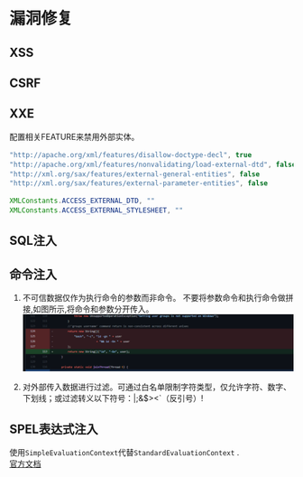 # 漏洞修复
## XSS
## CSRF
## XXE
配置相关FEATURE来禁用外部实体。
```java
"http://apache.org/xml/features/disallow-doctype-decl", true 
"http://apache.org/xml/features/nonvalidating/load-external-dtd", false
"http://xml.org/sax/features/external-general-entities", false
"http://xml.org/sax/features/external-parameter-entities", false
```
```java
XMLConstants.ACCESS_EXTERNAL_DTD, ""
XMLConstants.ACCESS_EXTERNAL_STYLESHEET, ""
```
## SQL注入
## 命令注入
1. 不可信数据仅作为执行命令的参数而非命令。
不要将参数命令和执行命令做拼接,如图所示,将命令和参数分开传入。
![](1.png)

2. 对外部传入数据进行过滤。可通过白名单限制字符类型，仅允许字符、数字、下划线；或过滤转义以下符号：|;&$><`（反引号）!
## SPEL表达式注入
使用`SimpleEvaluationContext`代替`StandardEvaluationContext` .  
[官方文档](https://docs.spring.io/spring-framework/docs/5.0.6.RELEASE/javadoc-api/org/springframework/expression/spel/support/SimpleEvaluationContext.html)